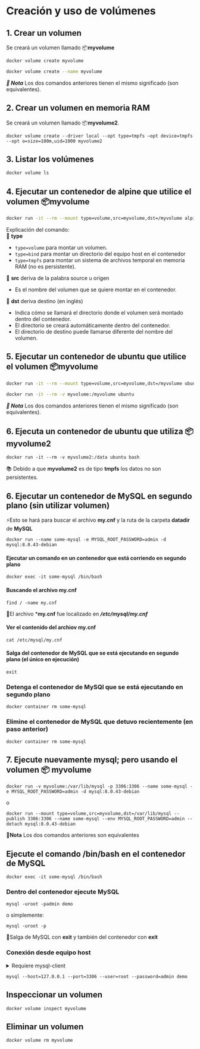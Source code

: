 # Creación y uso de volúmenes

## 1. Crear un volumen

Se creará un volumen llamado 📦**myvolume**

```bash
docker volume create myvolume
```
```bash
docker volume create --name myvolume
```
***📘 Nota*** Los dos comandos anteriores tienen el mismo significado (son equivalentes).  

## 2. Crear un volumen en memoria RAM  

Se creará un volumen llamado 📦**myvolume2**.

```
docker volume create --driver local --opt type=tmpfs –opt device=tmpfs --opt o=size=100m,uid=1000 myvolume2
```

## 3. Listar los volúmenes
```bash
docker volume ls
```

## 4. Ejecutar un contenedor de alpine que utilice el volumen 📦myvolume

```bash
docker run -it --rm --mount type=volume,src=myvolume,dst=/myvolume alpine
```

Explicación del comando:  
🔰 **type**  
- `type=volume` para montar un volumen.
- `type=bind` para montar un directorio del equipo host en el contenedor
- `type=tmpfs` para montar un sistema de archivos temporal en memoria RAM (no es persistente).

🔰 **src** deriva de la palabra source u origen
- Es el nombre del volumen que se quiere montar en el contenedor.

🔰 **dst** deriva destino (en inglés)
- Indica cómo se llamará el directorio donde el volumen será montado dentro del contenedor.
- El directorio se creará automáticamente dentro del contenedor.
- El directorio de destino puede llamarse diferente del nombre del volumen.


## 5. Ejecutar un contenedor de ubuntu que utilice el volumen 📦myvolume

```bash
docker run -it --rm --mount type=volume,src=myvolume,dst=/myvolume ubuntu
```


```bash
docker run -it --rm -v myvolume:/myvolume ubuntu
```

***📘 Nota*** Los dos comandos anteriores tienen el mismo significado (son equivalentes).  


## 6. Ejecuta un contenedor de ubuntu que utiliza 📦myvolume2

```
docker run -it --rm -v myvolume2:/data ubuntu bash
```
📚 Debido a que **myvolume2** es de tipo **tmpfs** los datos no son persistentes.  

## 6. Ejecutar un contenedor de MySQL en segundo plano (sin utilizar volumen)

⚡Esto se hará para buscar el archivo **my.cnf** y la ruta de la carpeta **datadir** de **MySQL**

```
docker run --name some-mysql -e MYSQL_ROOT_PASSWORD=admin -d mysql:8.0.43-debian
```

#### Ejecutar un comando en un contenedor que está corriendo en segundo plano

```
docker exec -it some-mysql /bin/bash
```

#### Buscando el archivo my.cnf
```
find / -name my.cnf
```
📖El archivo ***my.cnf** fue localizado en ***/etc/mysql/my.cnf***

#### Ver el contenido del archiov my.cnf

```
cat /etc/mysql/my.cnf
```

#### Salga del contenedor de MySQL que se está ejecutando en segundo plano (el único en ejecución)

```
exit
```

### Detenga el contenedor de MySQl que se está ejecutando en segundo plano

```
docker container rm some-mysql
```

### Elimine el contenedor de MySQL que detuvo recientemente (en paso anterior)

```
docker container rm some-mysql
```

## 7. Ejecute nuevamente mysql; pero usando el volumen 📦 myvolume

```
docker run -v myvolume:/var/lib/mysql -p 3306:3306 --name some-mysql -e MYSQL_ROOT_PASSWORD=admin -d mysql:8.0.43-debian
```
o
```
docker run --mount type=volume,src=myvolume,dst=/var/lib/mysql --publish 3306:3306 --name some-mysql --env MYSQL_ROOT_PASSWORD=admin --detach mysql:8.0.43-debian
```
📘**Nota** Los dos comandos anteriores son equivalentes

## Ejecute el comando /bin/bash en el contenedor de MySQL
```
docker exec -it some-mysql /bin/bash
```

### Dentro del contenedor ejecute MySQL

```
mysql -uroot -padmin demo
```

o simplemente:  

```
mysql -uroot -p
```

🔖Salga de MySQL con **exit** y también del contenedor con **exit**  

### Conexión desde equipo host

<details>
  <summary>Requiere mysql-client</summary>
  <pre>
    Si no tiene instalado el cliente de MySQL debe instalarlo con los comandos siguientes:
    sudo apt update
    sudo apt install -y mysql-client
  </pre>
</details>

```
mysql --host=127.0.0.1 --port=3306 --user=root --password=admin demo
```

## Inspeccionar un volumen
```
docker volume inspect myvolume
```

## Eliminar un volumen

```
docker volume rm myvolume
```

